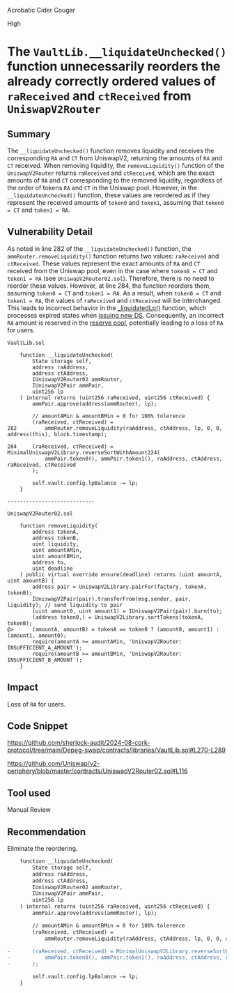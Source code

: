 Acrobatic Cider Cougar

High

# The `VaultLib.__liquidateUnchecked()` function unnecessarily reorders the already correctly ordered values of `raReceived` and `ctReceived` from `UniswapV2Router`

## Summary

The `__liquidateUnchecked()` function removes liquidity and receives the corresponding `RA` and `CT` from UniswapV2, returning the amounts of `RA` and `CT` received. When removing liquidity, the `removeLiquidity()` function of the `UniswapV2Router` returns `raReceived` and `ctReceived`, which are the exact amounts of `RA` and `CT` corresponding to the removed liquidity, regardless of the order of tokens `RA` and `CT` in the Uniswap pool. However, in the `__liquidateUnchecked()` function, these values are reordered as if they represent the received amounts of `token0` and `token1`, assuming that `token0 = CT` and `token1 = RA`.

## Vulnerability Detail

As noted in line 282 of the `__liquidateUnchecked()` function, the `ammRouter.removeLiquidity()` function returns two values: `raReceived` and `ctReceived`. These values represent the exact amounts of `RA` and `CT` received from the Uniswap pool, even in the case where `token0 = CT` and `token1 = RA` (see `UniswapV2Router02.sol`). Therefore, there is no need to reorder these values. However, at line 284, the function reorders them, assuming `token0 = CT` and `token1 = RA`. As a result, when `token0 = CT` and `token1 = RA`, the values of `raReceived` and `ctReceived` will be interchanged. This leads to incorrect behavior in the [_liquidatedLp()](https://github.com/sherlock-audit/2024-08-cork-protocol/tree/main/Depeg-swap/contracts/libraries/VaultLib.sol#L370) function, which processes expired states when [issuing new DS](https://github.com/sherlock-audit/2024-08-cork-protocol/tree/main/Depeg-swap/contracts/libraries/VaultLib.sol#L104). Consequently, an incorrect `RA` amount is reserved in the [reserve pool](https://github.com/sherlock-audit/2024-08-cork-protocol/tree/main/Depeg-swap/contracts/libraries/VaultLib.sol#L392), potentially leading to a loss of `RA` for users.

```solidity
VaultLib.sol

    function __liquidateUnchecked(
        State storage self,
        address raAddress,
        address ctAddress,
        IUniswapV2Router02 ammRouter,
        IUniswapV2Pair ammPair,
        uint256 lp
    ) internal returns (uint256 raReceived, uint256 ctReceived) {
        ammPair.approve(address(ammRouter), lp);

        // amountAMin & amountBMin = 0 for 100% tolerence
        (raReceived, ctReceived) =
282         ammRouter.removeLiquidity(raAddress, ctAddress, lp, 0, 0, address(this), block.timestamp);

284     (raReceived, ctReceived) = MinimalUniswapV2Library.reverseSortWithAmount224(
            ammPair.token0(), ammPair.token1(), raAddress, ctAddress, raReceived, ctReceived
        );

        self.vault.config.lpBalance -= lp;
    }

----------------------------

UniswapV2Router02.sol

    function removeLiquidity(
        address tokenA,
        address tokenB,
        uint liquidity,
        uint amountAMin,
        uint amountBMin,
        address to,
        uint deadline
    ) public virtual override ensure(deadline) returns (uint amountA, uint amountB) {
        address pair = UniswapV2Library.pairFor(factory, tokenA, tokenB);
        IUniswapV2Pair(pair).transferFrom(msg.sender, pair, liquidity); // send liquidity to pair
        (uint amount0, uint amount1) = IUniswapV2Pair(pair).burn(to);
        (address token0,) = UniswapV2Library.sortTokens(tokenA, tokenB);
@>      (amountA, amountB) = tokenA == token0 ? (amount0, amount1) : (amount1, amount0);
        require(amountA >= amountAMin, 'UniswapV2Router: INSUFFICIENT_A_AMOUNT');
        require(amountB >= amountBMin, 'UniswapV2Router: INSUFFICIENT_B_AMOUNT');
    }
```

## Impact

Loss of `RA` for users.

## Code Snippet

https://github.com/sherlock-audit/2024-08-cork-protocol/tree/main/Depeg-swap/contracts/libraries/VaultLib.sol#L270-L289

https://github.com/Uniswap/v2-periphery/blob/master/contracts/UniswapV2Router02.sol#L116

## Tool used

Manual Review

## Recommendation

Eliminate the reordering.

```diff
    function __liquidateUnchecked(
        State storage self,
        address raAddress,
        address ctAddress,
        IUniswapV2Router02 ammRouter,
        IUniswapV2Pair ammPair,
        uint256 lp
    ) internal returns (uint256 raReceived, uint256 ctReceived) {
        ammPair.approve(address(ammRouter), lp);

        // amountAMin & amountBMin = 0 for 100% tolerence
        (raReceived, ctReceived) =
            ammRouter.removeLiquidity(raAddress, ctAddress, lp, 0, 0, address(this), block.timestamp);

-       (raReceived, ctReceived) = MinimalUniswapV2Library.reverseSortWithAmount224(
-           ammPair.token0(), ammPair.token1(), raAddress, ctAddress, raReceived, ctReceived
-       );

        self.vault.config.lpBalance -= lp;
    }
```